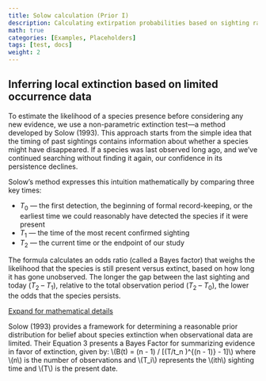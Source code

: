 ```yaml
---
title: Solow calculation (Prior I)
description: Calculating extirpation probabilities based on sighting rates
math: true
categories: [Examples, Placeholders]
tags: [test, docs]
weight: 2
---
```


## Inferring local extinction based on limited occurrence data

To estimate the likelihood of a species presence before considering any new evidence, 
we use a non-parametric extinction test—a method developed by Solow (1993).
This approach starts from the simple idea that the timing of past sightings contains 
information about whether a species might have disappeared. If a species was last observed 
long ago, and we’ve continued searching without finding it again, our confidence in 
its persistence declines. 

Solow’s method expresses this intuition mathematically by comparing three key times: 

* $T_0$ — the first detection, the beginning of formal record-keeping, or the earliest 
time we could reasonably have detected the species if it were present
* $T_1$ — the time of the most recent confirmed sighting
* $T_2$ — the current time or the endpoint of our study 

The formula calculates an odds ratio (called a Bayes factor) that weighs the 
likelihood that the species is still present versus extinct, based on how long it has 
gone unobserved. The longer the gap between the last sighting and today ($T_2$ – $T_1$), 
relative to the total observation period ($T_2$ – $T_0$), the lower the odds that the 
species persists. 

<p>
  <a class="btn btn-primary" data-bs-toggle="collapse" href="#collapseExample" role="button" aria-expanded="false" aria-controls="collapseExample">
    Expand for mathematical details
  </a>
</p>
<div class="collapse" id="collapseExample">
  <div class="card card-body">
<p>
Solow (1993) provides a framework for determining a reasonable prior distribution 
for belief about species extinction when observational data are limited. 
Their Equation 3 presents a Bayes Factor for summarizing evidence in favor of extinction, 
given by: \(B(t) = (n - 1) / [(T/t_n )^{(n - 1)} - 1]\) where \(n\) is the number of 
observations and \(T_i\) represents the \(ith\) sighting time and \(T\) is the present date. 
</p>
</div>
</div>
